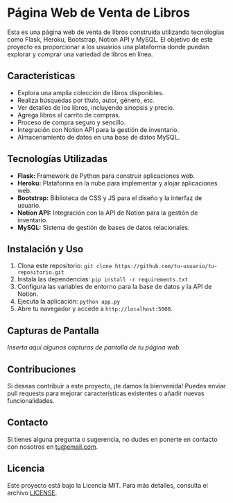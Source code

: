 # Página Web de Venta de Libros

Esta es una página web de venta de libros construida utilizando tecnologías como Flask, Heroku, Bootstrap, Notion API y MySQL. El objetivo de este proyecto es proporcionar a los usuarios una plataforma donde puedan explorar y comprar una variedad de libros en línea.

## Características

- Explora una amplia colección de libros disponibles.
- Realiza búsquedas por título, autor, género, etc.
- Ver detalles de los libros, incluyendo sinopsis y precio.
- Agrega libros al carrito de compras.
- Proceso de compra seguro y sencillo.
- Integración con Notion API para la gestión de inventario.
- Almacenamiento de datos en una base de datos MySQL.

## Tecnologías Utilizadas

- **Flask:** Framework de Python para construir aplicaciones web.
- **Heroku:** Plataforma en la nube para implementar y alojar aplicaciones web.
- **Bootstrap:** Biblioteca de CSS y JS para el diseño y la interfaz de usuario.
- **Notion API:** Integración con la API de Notion para la gestión de inventario.
- **MySQL:** Sistema de gestión de bases de datos relacionales.

## Instalación y Uso

1. Clona este repositorio: `git clone https://github.com/tu-usuario/tu-repositorio.git`
2. Instala las dependencias: `pip install -r requirements.txt`
3. Configura las variables de entorno para la base de datos y la API de Notion.
4. Ejecuta la aplicación: `python app.py`
5. Abre tu navegador y accede a `http://localhost:5000`.

## Capturas de Pantalla

_Inserta aquí algunas capturas de pantalla de tu página web._

## Contribuciones

Si deseas contribuir a este proyecto, ¡te damos la bienvenida! Puedes enviar pull requests para mejorar características existentes o añadir nuevas funcionalidades.

## Contacto

Si tienes alguna pregunta o sugerencia, no dudes en ponerte en contacto con nosotros en [tu@email.com](mailto:tu@email.com).

## Licencia

Este proyecto está bajo la Licencia MIT. Para más detalles, consulta el archivo [LICENSE](LICENSE).
